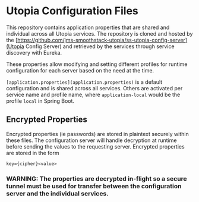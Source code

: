 # Utopia Configuration Files

This repository contains application properties that are shared and individual across all Utopia services. The repository is cloned and hosted by the [https://github.com/jms-smoothstack-utopia/ss-utopia-config-server](Utopia Config Server) and retrieved by the services through service discovery with Eureka.

These properties allow modifying and setting different profiles for runtime configuration for each server based on the need at the time.

`[application.properties](application.properties)` is a default configuration and is shared across all services. Others are activated per service name and profile name, where `application-local` would be the profile `local` in Spring Boot.

## Encrypted Properties
Encrypted properties (ie passwords) are stored in plaintext securely within these files. The configuration server will handle decryption at runtime before sending the values to the requesting server. Encrypted properties are stored in the form

```
key={cipher}<value>
```

### WARNING: The properties are decrypted in-flight so a secure tunnel must be used for transfer between the configuration server and the individual services.
